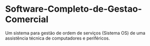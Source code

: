 # Software-Completo-de-Gestao-Comercial
Um sistema para gestão de ordem de serviços (Sistema OS) de uma assistência técnica de computadores e periféricos.
